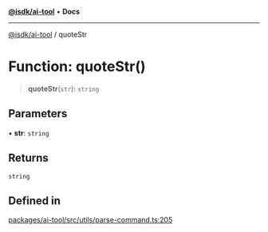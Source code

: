 [**@isdk/ai-tool**](../README.md) • **Docs**

***

[@isdk/ai-tool](../globals.md) / quoteStr

# Function: quoteStr()

> **quoteStr**(`str`): `string`

## Parameters

• **str**: `string`

## Returns

`string`

## Defined in

[packages/ai-tool/src/utils/parse-command.ts:205](https://github.com/isdk/ai-tool.js/blob/b0813174e9b350ae47231f8e5f885150313123b0/src/utils/parse-command.ts#L205)
